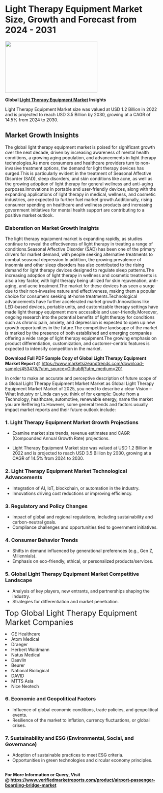 <H1>Light Therapy Equipment Market Size, Growth and Forecast from 2024 - 2031</H1><img class="aligncenter size-medium wp-image-584254" src="https://thirdeyenews.in/wp-content/uploads/2024/09/Global-Market-Research-300x168.jpeg" alt="" width="300" height="168" /><p><strong>Global&nbsp;<a href="https://www.marketsizeandtrends.com/download-sample/453478/?utm_source=Github8j?utm_medium=201">Light Therapy Equipment Market</a> Insights</strong></p><p>Light Therapy Equipment Market size was valued at USD 1.2 Billion in 2022 and is projected to reach USD 3.5 Billion by 2030, growing at a CAGR of 14.5% from 2024 to 2030.</p><p><h2>Market Growth Insights</h2> The global light therapy equipment market is poised for significant growth over the next decade, driven by increasing awareness of mental health conditions, a growing aging population, and advancements in light therapy technologies.As more consumers and healthcare providers turn to non-invasive treatment options, the demand for light therapy devices has surged.This is particularly evident in the treatment of Seasonal Affective Disorder (SAD), sleep disorders, and skin conditions like acne, as well as the growing adoption of light therapy for general wellness and anti-aging purposes.Innovations in portable and user-friendly devices, along with the expanding applications of light therapy in medical, wellness, and cosmetic industries, are expected to further fuel market growth.Additionally, rising consumer spending on healthcare and wellness products and increasing government initiatives for mental health support are contributing to a positive market outlook.<h3>Elaboration on Market Growth Insights</h3> The light therapy equipment market is expanding rapidly, as studies continue to reveal the effectiveness of light therapy in treating a range of conditions.Seasonal Affective Disorder (SAD) has been one of the primary drivers for market demand, with people seeking alternative treatments to combat seasonal depression.In addition, the growing prevalence of insomnia and other sleep disorders has also contributed to the rising demand for light therapy devices designed to regulate sleep patterns.The increasing adoption of light therapy in wellness and cosmetic treatments is also a key factor, with light therapy being utilized for skin rejuvenation, anti-aging, and acne treatment.The market for these devices has seen a surge due to their non-invasive nature and effectiveness, making them a popular choice for consumers seeking at-home treatments.Technological advancements have further accelerated market growth.Innovations like LED-based devices, portable units, and customizable therapy settings have made light therapy equipment more accessible and user-friendly.Moreover, ongoing research into the potential benefits of light therapy for conditions such as chronic pain, anxiety, and depression is expected to open up new growth opportunities in the future.The competitive landscape of the market is marked by the presence of both established and emerging companies offering a wide range of light therapy equipment.The growing emphasis on product differentiation, customization, and customer-centric features is expected to intensify competition in the market.<p><span class=""><strong>Download Full PDF Sample Copy of Global Light Therapy Equipment Market Report</strong> @ <a href="https://www.marketsizeandtrends.com/download-sample/453478/?utm_source=Github8j?utm_medium=201" target="_blank">https://www.marketsizeandtrends.com/download-sample/453478/?utm_source=Github8j?utm_medium=201</a></span></p><p>In order to make an accurate and perceptive description of future scope of a Global&nbsp;Light Therapy Equipment Market Market as Global&nbsp;Light Therapy Equipment Market Market of 2025, you need to describe a clear Vision &ndash; What Industry or Linda can you think of for example: Quote from a Technology, healthcare, automotive, renewable energy, name the market you are Reffering to.However, some general trends and factors usually impact market reports and their future outlook include:</p><h3>1.&nbsp;<strong>Light Therapy Equipment Market Growth Projections</strong></h3><ul><li>Examine market size trends, revenue estimates and CAGR (Compounded Annual Growth Rate) projections.</li><li><p>Light Therapy Equipment Market size was valued at USD 1.2 Billion in 2022 and is projected to reach USD 3.5 Billion by 2030, growing at a CAGR of 14.5% from 2024 to 2030.</p></li></ul><h3>2.&nbsp;<strong>Light Therapy Equipment Market Technological Advancements</strong></h3><ul><li>Integration of AI, IoT, blockchain, or automation in the industry.</li><li>Innovations driving cost reductions or improving efficiency.</li></ul><h3>3.&nbsp;<strong>Regulatory and Policy Changes</strong></h3><ul><li>Impact of global and regional regulations, including sustainability and carbon-neutral goals.</li><li>Compliance challenges and opportunities tied to government initiatives.</li></ul><h3>4.&nbsp;<strong>Consumer Behavior Trends</strong></h3><ul><li>Shifts in demand influenced by generational preferences (e.g., Gen Z, Millennials).</li><li>Emphasis on eco-friendly, ethical, or personalized products/services.</li></ul><h3>5.&nbsp;<strong>Global Light Therapy Equipment Market Competitive Landscape</strong></h3><ul><li>Analysis of key players, new entrants, and partnerships shaping the industry.</li><li>Strategies for differentiation and market penetration.</li></ul><p data-pm-slice="1 1 []"><span style="color: inherit; font-family: inherit; font-size: 25px;">Top Global Light Therapy Equipment Market Companies</span></p><div class="" data-test-id=""><p><li>GE Healthcare</li><li> Atom Medical</li><li> Draeger</li><li> Herbert Waldmann</li><li> Natus Medical</li><li> Daavlin</li><li> Beurer</li><li> National Biological</li><li> DAVID</li><li> MTTS Asia</li><li> Nice Neotech</li></p></div><h3>6.&nbsp;<strong>Economic and Geopolitical Factors</strong></h3><ul><li>Influence of global economic conditions, trade policies, and geopolitical events.</li><li>Resilience of the market to inflation, currency fluctuations, or global crises.</li></ul><h3>7.&nbsp;<strong>Sustainability and ESG (Environmental, Social, and Governance)</strong></h3><ul><li>Adoption of sustainable practices to meet ESG criteria.</li><li>Opportunities in green technologies and circular economy principles.</li></ul><h2><strong style="font-size: 14px;">For More Information or Query, Visit @&nbsp;</strong><a style="background-color: #ffffff; font-size: 14px;" href="https://www.marketsizeandtrends.com/report/light-therapy-equipment-market/" target="_blank">https://www.verifiedmarketreports.com/product/airport-passenger-boarding-bridge-market</a></h2>
